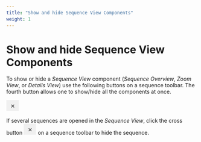 ```yaml
---
title: "Show and hide Sequence View Components"
weight: 1
---
```



# Show and hide Sequence View Components

To show or hide a _Sequence View_ component (_Sequence Overview_, _Zoom View_, or _Details View_) use the following buttons on a sequence toolbar. The fourth button allows one to show/hide all the components at once.


![](/images/65929390/65929391.png)

If several sequences are opened in the _Sequence View_, click the cross button ![](/images/65929390/65929391.png) on a sequence toolbar to hide the sequence.

